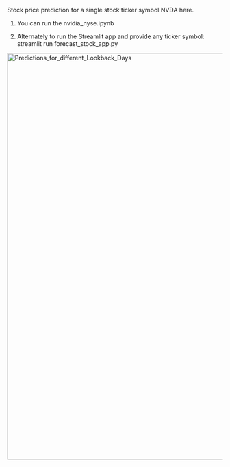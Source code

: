 Stock price prediction for a single stock ticker symbol NVDA here.

1. You can run the nvidia_nyse.ipynb

2. Alternately to run the Streamlit app and provide any ticker symbol:
streamlit run forecast_stock_app.py


<img width="950" alt="Predictions_for_different_Lookback_Days" src="https://github.com/user-attachments/assets/c0dae6a7-0df1-4b26-9afb-4396e0c3bd85">
